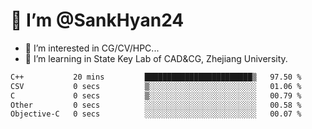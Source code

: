 # 👋 I’m @SankHyan24

- 👀 I’m interested in CG/CV/HPC...
- 🌱 I’m learning in State Key Lab of CAD&CG, Zhejiang University.

<!---
SankHyan24/SankHyan24 is a ✨ special ✨ repository because its `README.md` (this file) appears on your GitHub profile.
You can click the Preview link to take a look at your changes.
--->
<!--START_SECTION:waka-->

```txt
C++           20 mins         ████████████████████████▒   97.50 %
CSV           0 secs          ▒░░░░░░░░░░░░░░░░░░░░░░░░   01.06 %
C             0 secs          ▒░░░░░░░░░░░░░░░░░░░░░░░░   00.79 %
Other         0 secs          ░░░░░░░░░░░░░░░░░░░░░░░░░   00.58 %
Objective-C   0 secs          ░░░░░░░░░░░░░░░░░░░░░░░░░   00.07 %
```

<!--END_SECTION:waka-->
